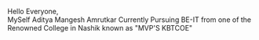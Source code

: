 Hello Everyone,  
      MySelf Aditya Mangesh Amrutkar Currently Pursuing BE-IT from one of the Renowned College in Nashik known as "MVP'S KBTCOE"
